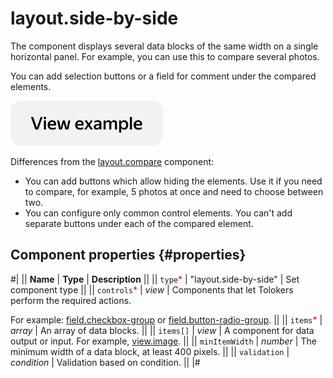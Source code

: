 # layout.side-by-side

The component displays several data blocks of the same width on a single horizontal panel. For example, you can use this to compare several photos.

You can add selection buttons or a field for comment under the compared elements.

[![View example in the sandbox](../_images/buttons/view-example.svg)](https://ya.cc/t/buBN71oL3twVaP)

Differences from the [layout.compare](layout.compare.md) component:

- You can add buttons which allow hiding the elements. Use it if you need to compare, for example, 5 photos at once and need to choose between two.
- You can configure only common control elements. You can't add separate buttons under each of the compared element.

## Component properties {#properties}

#|
|| **Name** | **Type** | **Description** ||
|| `type`<span style="color: red">\*</span> | "layout.side-by-side" | Set component type ||
|| `controls`<span style="color: red">\*</span> | _view_ | Components that let Tolokers perform the required actions.

For example: [field.checkbox-group](field.checkbox-group.md) or [field.button-radio-group](field.button-radio-group.md). ||
|| `items`<span style="color: red">\*</span> | _array_ | An array of data blocks. ||
|| `items[]` | _view_ | A component for data output or input. For example, [view.image](view.image.md). ||
|| `minItemWidth` | _number_ | The minimum width of a data block, at least 400 pixels. ||
|| `validation` | _condition_ | Validation based on condition. ||
|#
